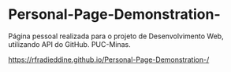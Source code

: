 # Personal-Page-Demonstration-
Página pessoal realizada para o projeto de Desenvolvimento Web, utilizando API do GitHub. PUC-Minas. 

https://rfradieddine.github.io/Personal-Page-Demonstration-/
